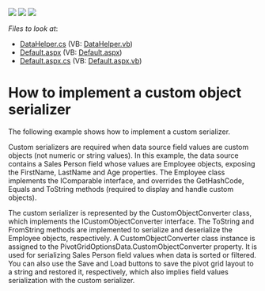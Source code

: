 <!-- default badges list -->
![](https://img.shields.io/endpoint?url=https://codecentral.devexpress.com/api/v1/VersionRange/128577591/11.1.6%2B)
[![](https://img.shields.io/badge/Open_in_DevExpress_Support_Center-FF7200?style=flat-square&logo=DevExpress&logoColor=white)](https://supportcenter.devexpress.com/ticket/details/E2878)
[![](https://img.shields.io/badge/📖_How_to_use_DevExpress_Examples-e9f6fc?style=flat-square)](https://docs.devexpress.com/GeneralInformation/403183)
<!-- default badges end -->
<!-- default file list -->
*Files to look at*:

* [DataHelper.cs](./CS/ASPxPivotGrid_CustomObjectConverter/DataHelper.cs) (VB: [DataHelper.vb](./VB/ASPxPivotGrid_CustomObjectConverter/DataHelper.vb))
* [Default.aspx](./CS/ASPxPivotGrid_CustomObjectConverter/Default.aspx) (VB: [Default.aspx](./VB/ASPxPivotGrid_CustomObjectConverter/Default.aspx))
* [Default.aspx.cs](./CS/ASPxPivotGrid_CustomObjectConverter/Default.aspx.cs) (VB: [Default.aspx.vb](./VB/ASPxPivotGrid_CustomObjectConverter/Default.aspx.vb))
<!-- default file list end -->
# How to implement a custom object serializer


<p>The following example shows how to implement a custom serializer.</p><p>Custom serializers are required when data source field values are custom objects (not numeric or string values). In this example, the data source contains a Sales Person field whose values are Employee objects, exposing the FirstName, LastName and Age properties. The Employee class implements the IComparable interface, and overrides the GetHashCode, Equals and ToString methods (required to display and handle custom objects).</p><p>The custom serializer is represented by the CustomObjectConverter class, which implements the ICustomObjectConverter interface. The ToString and FromString methods are implemented to serialize and deserialize the Employee objects, respectively. A CustomObjectConverter class instance is assigned to the PivotGridOptionsData.CustomObjectConverter property. It is used for serializing Sales Person field values when data is sorted or filtered. You can also use the Save and Load buttons to save the pivot grid layout to a string and restored it, respectively, which also implies field values serialization with the custom serializer.</p>

<br/>


